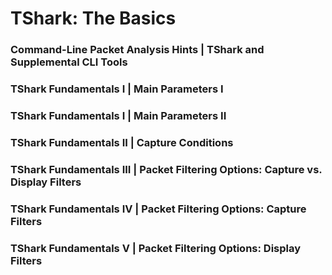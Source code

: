 # TShark: The Basics

### Command-Line Packet Analysis Hints | TShark and Supplemental CLI Tools

### TShark Fundamentals I | Main Parameters I

### TShark Fundamentals I | Main Parameters II

### TShark Fundamentals II | Capture Conditions

### TShark Fundamentals III | Packet Filtering Options: Capture vs. Display Filters

### TShark Fundamentals IV | Packet Filtering Options: Capture Filters

### TShark Fundamentals V | Packet Filtering Options: Display Filters
